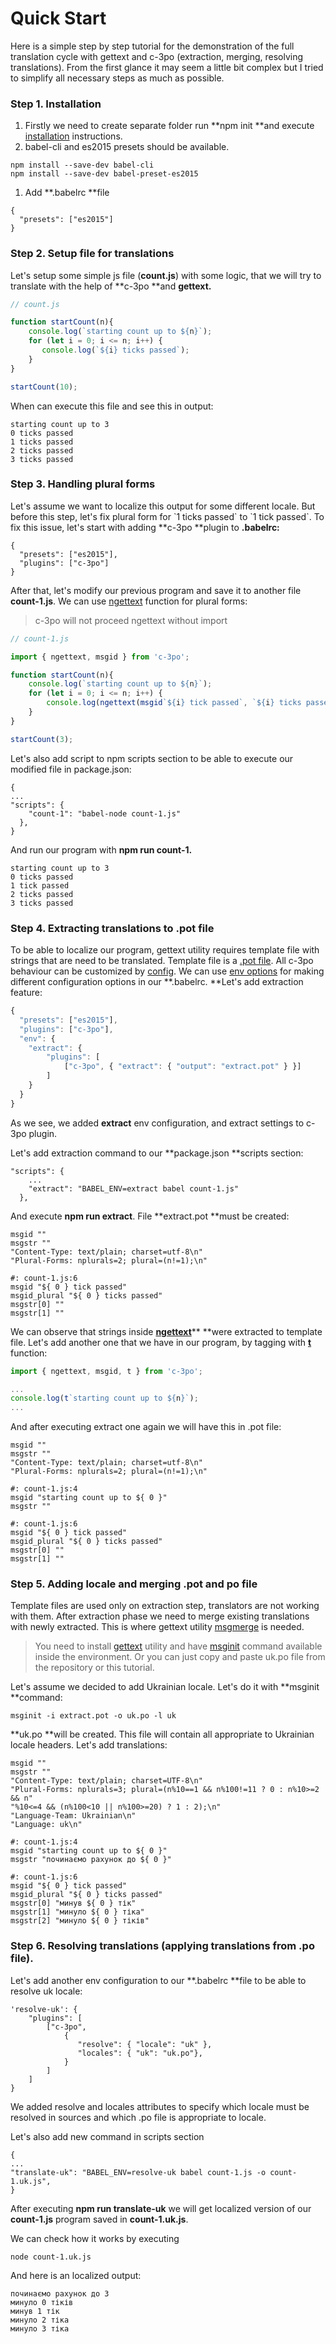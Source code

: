 # Quick Start

Here is a simple step by step tutorial for the demonstration of the full translation cycle with gettext and c-3po \(extraction, merging, resolving translations\). From the first glance it may seem a little bit complex but I tried to simplify all necessary steps as much as possible.

### Step 1. Installation

1. Firstly we need to create separate folder run **npm init **and  execute [installation](/chapter1.md) instructions. 
2. babel-cli and es2015 presets should be available.

```
npm install --save-dev babel-cli
npm install --save-dev babel-preset-es2015
```

1. Add **.babelrc **file

```
{
  "presets": ["es2015"]
}
```

### Step 2. Setup file for translations

Let's setup some simple js file \(**count.js**\) with some logic, that we will try to translate with the help of **c-3po **and **gettext.**

```js
// count.js

function startCount(n){
    console.log(`starting count up to ${n}`);
    for (let i = 0; i <= n; i++) {
       console.log(`${i} ticks passed`);
    }
}

startCount(10);
```

When can execute this file and see this in output:

```
starting count up to 3
0 ticks passed
1 ticks passed
2 ticks passed
3 ticks passed
```

### Step 3. Handling plural forms

Let's assume we want to localize this output for some different locale. But before this step, let's fix plural form for \`1 ticks passed\` to \`1 tick passed\`. To fix this issue, let's start with adding **c-3po **plugin to **.babelrc:**

```
{
  "presets": ["es2015"],
  "plugins": ["c-3po"]
}
```

After that, let's modify our previous program and save it to another file **count-1.js**. We can use [ngettext](/ngettext.md) function for plural forms:

> c-3po will not proceed ngettext without import

```js
// count-1.js

import { ngettext, msgid } from 'c-3po';

function startCount(n){ 
    console.log(`starting count up to ${n}`);
    for (let i = 0; i <= n; i++) { 
        console.log(ngettext(msgid`${i} tick passed`, `${i} ticks passed`, i)); 
    }
}

startCount(3);
```

Let's also add script to npm scripts section to be able to execute our modified file in package.json:

```
{
...
"scripts": {
    "count-1": "babel-node count-1.js"
  },
}
```

And run our program with **npm run count-1.**

```
starting count up to 3
0 ticks passed
1 tick passed
2 ticks passed
3 ticks passed
```

### Step 4. Extracting translations to .pot file

To be able to localize our program, gettext utility requires template file with strings that are need to be translated. Template file is a [.pot file](https://www.gnu.org/software/gettext/manual/html_node/Template.html#Template). All c-3po behaviour can be customized by [config](/configuration.md). We can use [env options](https://babeljs.io/docs/usage/babelrc/#env-option) for making different configuration options in our **.babelrc. **Let's add extraction feature:

```js
{
  "presets": ["es2015"],
  "plugins": ["c-3po"],
  "env": {
    "extract": {
        "plugins": [
            ["c-3po", { "extract": { "output": "extract.pot" } }]
        ]
    }
  }
}
```

As we see, we added **extract** env configuration, and extract settings to c-3po plugin.

Let's add extraction command to our **package.json **scripts section:

```
"scripts": {
    ...
    "extract": "BABEL_ENV=extract babel count-1.js"
  },
```

And execute **npm run extract**. File **extract.pot **must be created:

```
msgid ""
msgstr ""
"Content-Type: text/plain; charset=utf-8\n"
"Plural-Forms: nplurals=2; plural=(n!=1);\n"

#: count-1.js:6
msgid "${ 0 } tick passed"
msgid_plural "${ 0 } ticks passed"
msgstr[0] ""
msgstr[1] ""
```

We can observe that strings inside [**ngettext**](/ngettext.md)** **were extracted to template file. Let's add another one that we have in our program, by tagging with [**t**](/tag-gettext--t-.md) function:

```javascript
import { ngettext, msgid, t } from 'c-3po';

...
console.log(t`starting count up to ${n}`);
...
```

And after executing extract one again we will have this in .pot file:

```
msgid ""
msgstr ""
"Content-Type: text/plain; charset=utf-8\n"
"Plural-Forms: nplurals=2; plural=(n!=1);\n"

#: count-1.js:4
msgid "starting count up to ${ 0 }"
msgstr ""

#: count-1.js:6
msgid "${ 0 } tick passed"
msgid_plural "${ 0 } ticks passed"
msgstr[0] ""
msgstr[1] ""
```

### Step 5. Adding locale and merging .pot and po file

Template files are used only on extraction step, translators are not working with them. After extraction phase we need to merge existing translations with newly extracted. This is where gettext utility [msgmerge](https://www.gnu.org/software/gettext/manual/html_node/msgmerge-Invocation.html) is needed.

> You need to install [gettext](https://www.gnu.org/software/gettext/manual/gettext.html) utility and have [msginit](https://www.gnu.org/software/gettext/manual/gettext.html#msginit-Invocation) command available inside the environment. Or you can just copy and paste uk.po file from the repository or this tutorial.

Let's assume we decided to add Ukrainian locale. Let's do it with **msginit **command:

```
msginit -i extract.pot -o uk.po -l uk
```

**uk.po **will be created. This file will contain all appropriate to Ukrainian locale headers. Let's add translations:

```
msgid ""
msgstr ""
"Content-Type: text/plain; charset=UTF-8\n"
"Plural-Forms: nplurals=3; plural=(n%10==1 && n%100!=11 ? 0 : n%10>=2 && n"
"%10<=4 && (n%100<10 || n%100>=20) ? 1 : 2);\n"
"Language-Team: Ukrainian\n"
"Language: uk\n"

#: count-1.js:4
msgid "starting count up to ${ 0 }"
msgstr "починаємо рахунок до ${ 0 }"

#: count-1.js:6
msgid "${ 0 } tick passed"
msgid_plural "${ 0 } ticks passed"
msgstr[0] "минув ${ 0 } тік"
msgstr[1] "минуло ${ 0 } тіка"
msgstr[2] "минуло ${ 0 } тіків"
```

### Step 6. Resolving translations \(applying translations from .po file\).

Let's add another env configuration to our **.babelrc **file to be able to resolve uk locale:

```
'resolve-uk': {
    "plugins": [
        ["c-3po", 
            { 
               "resolve": { "locale": "uk" },
               "locales": { "uk": "uk.po"},
            }
        ]
    ]
}
```

We added resolve and locales attributes to specify which locale must be resolved in sources and which .po file is appropriate to locale.

Let's also add new command in scripts section

```
{
...
"translate-uk": "BABEL_ENV=resolve-uk babel count-1.js -o count-1.uk.js",
}
```

After executing **npm run translate-uk** we will get localized version of our **count-1.js** program saved in **count-1.uk.js**.

We can check how it works by executing

```
node count-1.uk.js
```

And here is an localized output:

```
починаємо рахунок до 3
минуло 0 тіків
минув 1 тік
минуло 2 тіка
минуло 3 тіка
```



